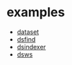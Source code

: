 
# examples

+ [dataset](dataset/)
+ [dsfind](dsfind/)
+ [dsindexer](dsindexer/)
+ [dsws](dsws/)




















